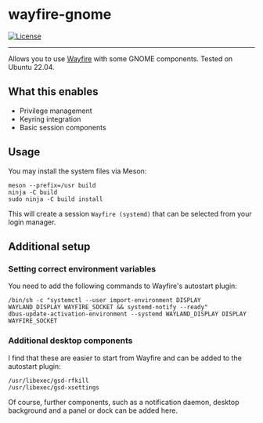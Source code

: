 # wayfire-gnome

[![License](http://img.shields.io/badge/license-MIT-blue.svg?style=flat)](http://choosealicense.com/licenses/mit/)

--------------------------------------------------------------------------------

Allows you to use [Wayfire](https://github.com/WayfireWM/wayfire) with some GNOME components. Tested on Ubuntu 22.04.

## What this enables

 * Privilege management
 * Keyring integration
 * Basic session components

## Usage

You may install the system files via Meson:
```
meson --prefix=/usr build
ninja -C build
sudo ninja -C build install
```

This will create a session `Wayfire (systemd)` that can be selected from your login manager.

## Additional setup

### Setting correct environment variables

You need to add the following commands to Wayfire's autostart plugin:
```
/bin/sh -c "systemctl --user import-environment DISPLAY WAYLAND_DISPLAY WAYFIRE_SOCKET && systemd-notify --ready"
dbus-update-activation-environment --systemd WAYLAND_DISPLAY DISPLAY WAYFIRE_SOCKET
```

### Additional desktop components

I find that these are easier to start from Wayfire and can be added to the autostart plugin:
```
/usr/libexec/gsd-rfkill
/usr/libexec/gsd-xsettings
```

Of course, further components, such as a notification daemon, desktop background and a panel or dock can be added here.



